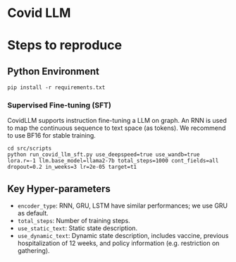 # Covid LLM

# Steps to reproduce

## Python Environment

```shell
pip install -r requirements.txt
```
### Supervised  Fine-tuning (SFT)
CovidLLM supports instruction fine-tuning a LLM on graph. An RNN is used to map the continuous sequence to text space (as tokens). We recommend to use BF16 for stable training.
```shell
cd src/scripts
python run_covid_llm_sft.py use_deepspeed=true use_wandb=true lora.r=-1 llm.base_model=llama2-7b total_steps=1000 cont_fields=all dropout=0.2 in_weeks=3 lr=2e-05 target=t1
```
## Key Hyper-parameters

- `encoder_type`: RNN, GRU, LSTM have similar performances; we use GRU as default.
- `total_steps`: Number of training steps.
- `use_static_text`: Static state description. 
- `use_dynamic_text`: Dynamic state description, includes vaccine, previous hospitalization of 12 weeks, and policy information (e.g. restriction on gathering).


